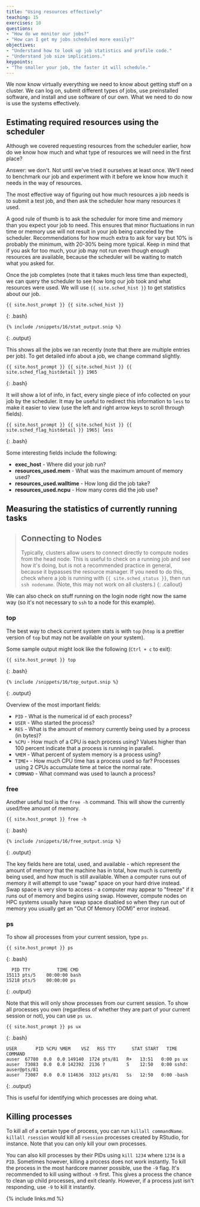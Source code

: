 ```yaml
---
title: "Using resources effectively"
teaching: 15
exercises: 10
questions:
- "How do we monitor our jobs?"
- "How can I get my jobs scheduled more easily?" 
objectives:
- "Understand how to look up job statistics and profile code."
- "Understand job size implications."
keypoints:
- "The smaller your job, the faster it will schedule."
---
```


We now know virtually everything we need to know about getting stuff on a cluster. We can log on,
submit different types of jobs, use preinstalled software, and install and use software of our own.
What we need to do now is use the systems effectively.

## Estimating required resources using the scheduler

Although we covered requesting resources from the scheduler earlier, how do we know how much and
what type of resources we will need in the first place?

Answer: we don't. Not until we've tried it ourselves at least once. We'll need to benchmark our job
and experiment with it before we know how much it needs in the way of resources.

The most effective way of figuring out how much resources a job needs is to submit a test job, and
then ask the scheduler how many resources it used.

A good rule of thumb is to ask the scheduler for more time and memory than you expect your job to
need. This ensures that minor fluctuations in run time or memory use will not result in your job
being canceled by the scheduler. Recommendations for how much extra to ask for vary but 10% is 
probably the minimum, with 20-30% being more typical. Keep in mind that if you ask for too much,
your job may not run even though enough resources are available, because the scheduler will be
waiting to match what you asked for.

Once the job completes (note that it takes much less time than expected), we can query the 
scheduler to see how long our job took and what resources were used. We will use `{{ site.sched_hist }}` to
get statistics about our job.

```
{{ site.host_prompt }} {{ site.sched_hist }}
```
{: .bash}
```
{% include /snippets/16/stat_output.snip %}
```
{: .output}

This shows all the jobs we ran recently (note that there are multiple entries per job). To get
detailed info about a job, we change command slightly.

```
{{ site.host_prompt }} {{ site.sched_hist }} {{ site.sched_flag_histdetail }} 1965
```
{: .bash}

It will show a lot of info, in fact, every single piece of info collected on your job by the
scheduler. It may be useful to redirect this information to `less` to make it easier to view (use
the left and right arrow keys to scroll through fields).

```
{{ site.host_prompt }} {{ site.sched_hist }} {{ site.sched_flag_histdetail }} 1965| less
```
{: .bash}

Some interesting fields include the following:

* **exec_host** - Where did your job run?
* **resources_used.mem** - What was the maximum amount of memory used?
* **resources_used.walltime** - How long did the job take?
* **resources_used.ncpu** - How many cores did the job use?

## Measuring the statistics of currently running tasks

> ## Connecting to Nodes
> Typically, clusters allow users to connect directly to compute nodes from the head 
> node. This is useful to check on a running job and see how it's doing, but is not
> a recommended practice in general, because it bypasses the resource manager.
> If you need to do this, check where a job is running with `{{ site.sched_status }}`, then
> run `ssh nodename`. (Note, this may not work on all clusters.)
{: .callout}
  
We can also check on stuff running on the login node right now the same way (so it's 
not necessary to `ssh` to a node for this example).

### top

The best way to check current system stats is with `top` (`htop` is a prettier version of `top` but
may not be available on your system).

Some sample output might look like the following (`Ctrl + c` to exit):

```
{{ site.host_prompt }} top
```
{: .bash}
```
{% include /snippets/16/top_output.snip %}
```
{: .output}

Overview of the most important fields:

* `PID` - What is the numerical id of each process?
* `USER` - Who started the process?
* `RES` - What is the amount of memory currently being used by a process (in bytes)?
* `%CPU` - How much of a CPU is each process using? Values higher than 100 percent indicate that a
  process is running in parallel.
* `%MEM` - What percent of system memory is a process using?
* `TIME+` - How much CPU time has a process used so far? Processes using 2 CPUs accumulate time at
  twice the normal rate.
* `COMMAND` - What command was used to launch a process?

### free

Another useful tool is the `free -h` command. This will show the currently used/free amount of
memory.

```
{{ site.host_prompt }} free -h
```
{: .bash}
```
{% include /snippets/16/free_output.snip %}
```
{: .output}

The key fields here are total, used, and available - which represent the amount of memory that the
machine has in total, how much is currently being used, and how much is still available. When a
computer runs out of memory it will attempt to use "swap" space on your hard drive instead. Swap
space is very slow to access - a computer may appear to "freeze" if it runs out of memory and 
begins using swap. However, compute nodes on HPC systems usually have swap space disabled so when
they run out of memory you usually get an "Out Of Memory (OOM)" error instead.

### ps 

To show all processes from your current session, type `ps`.

```
{{ site.host_prompt }} ps
```
{: .bash}
```
  PID TTY          TIME CMD
15113 pts/5    00:00:00 bash
15218 pts/5    00:00:00 ps
```
{: .output}

Note that this will only show processes from our current session. To show all processes you own
(regardless of whether they are part of your current session or not), you can use `ps ux`.

```
{{ site.host_prompt }} ps ux
```
{: .bash}
```
USER       PID %CPU %MEM    VSZ   RSS TTY      STAT START   TIME COMMAND
auser  67780  0.0  0.0 149140  1724 pts/81   R+   13:51   0:00 ps ux
auser  73083  0.0  0.0 142392  2136 ?        S    12:50   0:00 sshd: auser@pts/81
auser  73087  0.0  0.0 114636  3312 pts/81   Ss   12:50   0:00 -bash
```
{: .output}

This is useful for identifying which processes are doing what.

## Killing processes

To kill all of a certain type of process, you can run `killall commandName`. `killall rsession`
would kill all `rsession` processes created by RStudio, for instance. Note that you can only kill
your own processes.

You can also kill processes by their PIDs using `kill 1234` where `1234` is a `PID`. Sometimes
however, killing a process does not work instantly. To kill the process in the most hardcore manner
possible, use the `-9` flag. It's recommended to kill using without `-9` first. This gives a 
process the chance to clean up child processes, and exit cleanly. However, if a process just isn't
responding, use `-9` to kill it instantly.

{% include links.md %}

